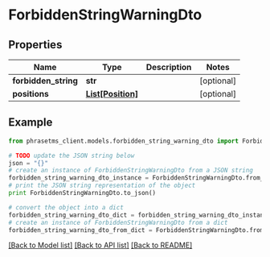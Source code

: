 # ForbiddenStringWarningDto

## Properties

| Name                 | Type                              | Description | Notes      |
| -------------------- | --------------------------------- | ----------- | ---------- |
| **forbidden_string** | **str**                           |             | [optional] |
| **positions**        | [**List[Position]**](Position.md) |             | [optional] |

## Example

```python
from phrasetms_client.models.forbidden_string_warning_dto import ForbiddenStringWarningDto

# TODO update the JSON string below
json = "{}"
# create an instance of ForbiddenStringWarningDto from a JSON string
forbidden_string_warning_dto_instance = ForbiddenStringWarningDto.from_json(json)
# print the JSON string representation of the object
print ForbiddenStringWarningDto.to_json()

# convert the object into a dict
forbidden_string_warning_dto_dict = forbidden_string_warning_dto_instance.to_dict()
# create an instance of ForbiddenStringWarningDto from a dict
forbidden_string_warning_dto_from_dict = ForbiddenStringWarningDto.from_dict(forbidden_string_warning_dto_dict)
```

[[Back to Model list]](../README.md#documentation-for-models) [[Back to API list]](../README.md#documentation-for-api-endpoints) [[Back to README]](../README.md)
